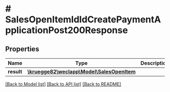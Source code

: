 # # SalesOpenItemIdIdCreatePaymentApplicationPost200Response

## Properties

Name | Type | Description | Notes
------------ | ------------- | ------------- | -------------
**result** | [**\kruegge82\weclapp\Model\SalesOpenItem**](SalesOpenItem.md) |  | [optional]

[[Back to Model list]](../../README.md#models) [[Back to API list]](../../README.md#endpoints) [[Back to README]](../../README.md)
